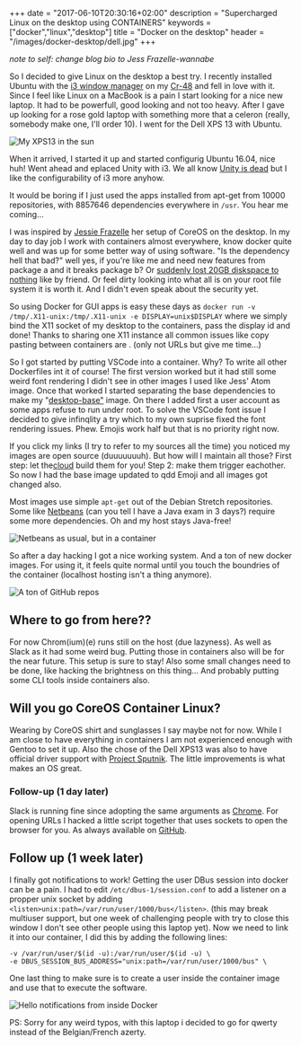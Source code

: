 +++
date = "2017-06-10T20:30:16+02:00"
description = "Supercharged Linux on the desktop using CONTAINERS"
keywords = ["docker","linux","desktop"]
title = "Docker on the desktop"
header = "/images/docker-desktop/dell.jpg"
+++

*note to self: change blog bio to Jess Frazelle-wannabe*

So I decided to give Linux on the desktop a best try. I recently installed Ubuntu with the [i3 window manager](https://i3wm.org/) on my [Cr-48](https://cr-48.wikispaces.com/) and fell in love with it. Since I feel like Linux on a MacBook is a pain I start looking for a nice new laptop. It had to be powerfull, good looking and not too heavy. After I gave up looking for a rose gold laptop with something more that a celeron (really, somebody make one, I'll order 10). I went for the Dell XPS 13 with Ubuntu. 

![My XPS13 in the sun](/images/docker-desktop/dell.jpg)

When it arrived, I started it up and started configurig Ubuntu 16.04, nice huh! Went ahead and eplaced Unity with i3. We all know [Unity is dead](http://www.omgubuntu.co.uk/2017/04/ubuntu-18-04-ship-gnome-desktop-not-unity) but I like the configurability of i3 more anyhow.

It would be boring if I just used the apps installed from apt-get from 10000 repositories, with 8857646 dependencies everywhere in `/usr`. You hear me coming... 

I was inspired by [Jessie Frazelle](https://blog.jessfraz.com/post/ultimate-linux-on-the-desktop/) her setup of CoreOS on the desktop. In my day to day job I work with containers almost everywhere, know docker quite well and was up for some better way of using software. 
"Is the dependency hell that bad?" well yes, if you're like me and need new features from package a and it breaks package b? Or [suddenly lost 20GB diskspace to nothing](https://stackoverflow.com/questions/43767826/deinstall-xamarin-completely) like by friend. Or feel dirty looking into what all is on your root file system it is worth it. And I didn't even speak about the security yet. 

So using Docker for GUI apps is easy these days as `docker run -v /tmp/.X11-unix:/tmp/.X11-unix -e DISPLAY=unix$DISPLAY` where we simply bind the X11 socket of my desktop to the containers, pass the display id and done! Thanks to sharing one X11 instance all common issues like copy pasting between containers are . (only not URLs but give me time...)

So I got started by putting VSCode into a container. Why? To write all other Dockerfiles int it of course! The first version worked but it had still some weird font rendering I didn't see in other images I used like Jess' Atom image. 
Once that worked I started separating the base dependencies to make my "[desktop-base"](https://github.com/meyskens/docker-desktop-base/blob/master/Dockerfile) image. On there I added first a user account as some apps refuse to run under root. To solve the VSCode font issue I decided to give infinqlity a try which to my own suprise fixed the font rendering issues. Phew. Emojis work half but that is no priority right now. 

If you click my links (I try to refer to my sources all the time) you noticed my images are open source (duuuuuuuh). But how will I maintain all those? First step: let the[cloud](https://hub.docker.com/r/meyskens/desktop-base/) build them for you! Step 2: make them trigger eachother. So now I had the base image updated to qdd Emoji and all images got changed also. 

Most images use simple `apt-get` out of the Debian Stretch repositories. Some like [Netbeans](https://hub.docker.com/r/meyskens/netbeans/~/dockerfile/) (can you tell I have a Java exam in 3 days?) require some more dependencies. Oh and my host stays Java-free! 

![Netbeans as usual, but in a container](/images/docker-desktop/netbeans.png)

So after a day hacking I got a nice working system. And a ton of new docker images. For using it, it feels quite normal until you touch the boundries of the container (localhost hosting isn't a thing anymore).

![A ton of GitHub repos](/images/docker-desktop/images.png)

## Where to go from here??
For now Chrom(ium)(e) runs still on the host (due lazyness). As well as Slack as it had some weird bug. Putting those in containers also will be for the near future. This setup is sure to stay! Also some small changes need to be done, like hacking the brightness on this thing... And probably putting some CLI tools inside containers also. 

## Will you go CoreOS Container Linux?
Wearing by CoreOS shirt and sunglasses I say maybe not for now. While I am close to have everything in containers I am not experienced enough with Gentoo to set it up. Also the chose of the Dell XPS13 was also to have official driver support with [Project Sputnik](https://launchpad.net/dell-sputnik). The little improvements is what makes an OS great. 

### Follow-up (1 day later)
Slack is running fine since adopting the same arguments as [Chrome](https://github.com/jessfraz/dockerfiles/blob/master/chrome/stable/Dockerfile). For opening URLs I hacked a little script together that uses sockets to open the browser for you. As always available on [GitHub](https://github.com/meyskens/x-www-browser-forward).

## Follow up (1 week later)
I finally got notifications to work! Getting the user DBus session into docker can be a pain. I had to edit `/etc/dbus-1/session.conf` to add a listener on a propper unix socket by adding `<listen>unix:path=/var/run/user/1000/bus</listen>`. (this may break multiuser support, but one week of challenging people with try to close this window I don't see other people using this laptop yet). Now we need to link it into our container, I did this by adding the following lines:
```
-v /var/run/user/$(id -u):/var/run/user/$(id -u) \
-e DBUS_SESSION_BUS_ADDRESS="unix:path=/var/run/user/1000/bus" \
```
One last thing to make sure is to create a user inside the container image and use that to execute the software. 

![Hello notifications from inside Docker](/images/docker-desktop/nofify.png)

PS: Sorry for any weird typos, with this laptop i decided to go for qwerty instead of the Belgian/French azerty. 